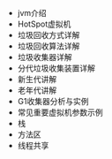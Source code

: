 * jvm介绍
* HotSpot虚拟机
* 垃圾回收方式详解
* 垃圾回收算法详解
* 垃圾收集器详解
* 分代垃圾收集装置详解
* 新生代讲解
* 老年代讲解
* G1收集器分析与实例
* 常见重要虚拟机参数示例
* 栈
* 方法区
* 线程共享